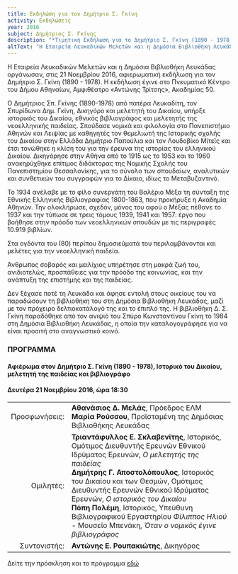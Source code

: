 ```yaml
---
title: Εκδηλώση για τον Δημήτριο Σ. Γκίνη
activity: Εκδηλώσεις
year: 2016
subject: Δημήτριος Σ. Γκίνης
description: "*Τιμητική Εκδήλωση για το Δημήτριο Σ. Γκίνη (1890 - 1978).* Ομιλητές: Αθανάσιος Δ. Μελάς, Τριαντάφυλλος Ε. Σκλαβενίτης, Δημήτρης Γ. Αποστολόπουλος, Πόπη Πολέμη. Συντονιστής: Αντώνης Ε. Ρουπακιώτης. Αμφιθέατρο «Αντώνης Τρίτσης» του Πνευματικού Κέντρου Δήμου Αθηναίων, Δευτέρα 21 Νοεμβρίου 2016."
altText: "Η Εταιρεία Λευκαδικών Μελετών και η Δημόσια Βιβλιοθήκη Λευκάδας οργάνωσαν, στις 21 Νοεμβρίου 2016, αφιερωματική εκδήλωση για τον Δημήτριο Σ. Γκίνη (1890 - 1978). Η εκδήλωση έγινε στο Πνευματικό Κέντρο του Δήμου Αθηναίων, Αμφιθέατρο «Αντώνης Τρίτσης», Ακαδημίας 50. [\(περισσότερα εδώ\)](/xroniko/ekdhlwseis/dimitrios_ginis.html)"
---
```


Η Εταιρεία Λευκαδικών Μελετών και η Δημόσια Βιβλιοθήκη Λευκάδας οργάνωσαν, στις 21 Νοεμβρίου 2016, αφιερωματική εκδήλωση για τον Δημήτριο Σ. Γκίνη \(1890 - 1978\). Η εκδήλωση έγινε στο Πνευματικό Κέντρο του Δήμου Αθηναίων, Αμφιθέατρο «Αντώνης Τρίτσης», Ακαδημίας 50.

Ο Δημήτριος Σπ. Γκίνης \(1890-1978\) από πατέρα Λευκαδίτη, τον Σπυρίδωνα Δημ. Γκίνη, Δικηγόρο και μελετητή του Δικαίου, υπήρξε ιστορικός του Δικαίου, εθνικός βιβλιογράφος και μελετητής της νεοελληνικής παιδείας. Σπούδασε νομικά και φιλολογία στο Πανεπιστήμιο Αθηνών και Λειψίας με καθηγητές τον θεμελιωτή της Ιστορικής σχολής του Δικαίου στην Ελλάδα Δημήτριο Παπούλια και τον Λουδοβίκο Μίτεϊς και έτσι τονώθηκε η κλίση του για την έρευνα της ιστορίας του ελληνικού Δικαίου. Δικηγόρησε στην Αθήνα από το 1915 ως το 1953 και το 1960 ανακηρύχθηκε επίτιμος διδάκτορας της Νομικής Σχολής του Πανεπιστημίου Θεσσαλονίκης, για το σύνολο των σπουδαίων, αναλυτικών και συνθετικών του συγγραφών για το Δίκαιο, ιδίως το Μεταβυζαντινό.

Το 1934 ανέλαβε με το φίλο συνεργάτη του Βαλέριο Μέξα τη σύνταξη της Εθνικής Ελληνικής Βιβλιογραφίας 1800-1863, που προκήρυξε η Ακαδημία Αθηνών. Την ολοκλήρωσε, σχεδόν, μόνος του αφού ο Μέξας πέθανε το 1937 και την τύπωσε σε τρεις τόμους 1939, 1941 και 1957: έργο που βοήθησε στην πρόοδο των νεοελληνικών σπουδών με τις περιγραφές 10.919 βιβλίων.

Στα ογδόντα του \(80\) περίπου δημοσιεύματά του περιλαμβάνονται και μελέτες για την νεοελληνική παιδεία.

Άνθρωπος σοβαρός και μειλίχιος υπηρέτησε στη μακρά ζωή του, ανιδιοτελώς, προσπάθειες για την πρόοδο της κοινωνίας, και την ανάπτυξη της επιστήμης και  της παιδείας.

Δεν ξέχασε ποτέ τη Λευκάδα και άφησε εντολή στους οικείους του να παραδώσουν τη βιβλιοθήκη του στη Δημόσια Βιβλιοθήκη Λευκάδας, μαζί με τον πρόχειρο δελτιοκατάλογό της και το έπιπλό της. Η βιβλιοθήκη Δ. Σ. Γκίνη παραδόθηκε από τον ανιψιό του Σπύρο Κωνσταντίνου Γκίνη το 1984 στη Δημόσια Βιβλιοθήκη Λευκάδας, η οποία την καταλογογράφησε για να είναι προσιτή στο αναγνωστικό κοινό. 


### ΠΡΟΓΡΑΜΜΑ

#### Αφιέρωμα στον Δημήτριο Σ. Γκίνη \(1890 - 1978\), Ιστορικό του Δικαίου, μελετητή της παιδείας και βιβλιογράφο
#### Δευτέρα 21 Νοεμβρίου 2016, ώρα 18:30

|                              |                         |
| ---------------------------: | :---------------------- |
| <div class='donthyphenate'>Προσφωνήσεις:</div> | **Αθανάσιος Δ. Μελάς**, Πρόεδρος ΕΛΜ <br/>**Μαρία Ρούσσου**, Προϊσταμένη της Δημόσιας Βιβλιοθήκης Λευκάδας<br/>
| <div class='donthyphenate'>Ομιλητές:</div> | **Τριαντάφυλλος Ε. Σκλαβενίτης**, Ιστορικός, Ομότιμος Διευθυντής Ερευνών Εθνικού Ιδρύματος Ερευνών, *Ο μελετητής της παιδείας* <br/>**Δημήτρης Γ. Αποστολόπουλος**, Ιστορικός του Δικαίου και των Θεσμών, Ομότιμος Διευθυντής Ερευνών Εθνικού Ιδρύματος Ερευνών, *Ο ιστορικός του Δικαίου* <br/>**Πόπη Πολέμη**, Ιστορικός, Υπεύθυνη Βιβλιογραφικού Εργαστηρίου *Φίλιππος Ηλιού* - Μουσείο Μπενάκη, *Όταν ο νομικός έγινε βιβλιογράφος*
| <div class='donthyphenate'>Συντονιστής:</div> | **Αντώνης Ε. Ρουπακιώτης**, Δικηγόρος

Δείτε την πρόσκληση και το πρόγραμμα [εδώ](/documents/prosklhsh_gini.pdf)